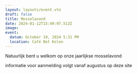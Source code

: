 ```yaml
---
layout: layouts/event.vto
draft: false
title: Mosselavond
date: 2024-01-12T15:49:07.513Z
image:
event:
  datum: October 19, 2024 5:31 PM
  location: Café Bet Kolen
---
```

Natuurlijk bent u welkom op onze jaarlijkse mosselavond 

informatie voor aanmelding volgt vanaf augustus op deze site